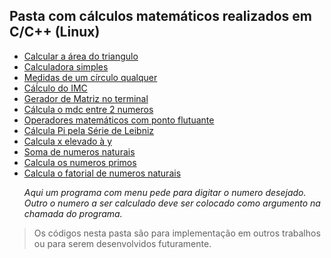 ## Pasta com cálculos matemáticos realizados em C/C++ (Linux)

- [Calcular a área do triangulo](https://github.com/WalberMota/vcode_workspace_linux/blob/master/Matematica/areadotriangulo.cpp)
- [Calculadora simples](https://github.com/WalberMota/vcode_workspace_linux/blob/master/Matematica/calculadora.cpp)
- [Medidas de um círculo qualquer](https://github.com/WalberMota/vcode_workspace_linux/blob/master/Matematica/circulo_medidas.cpp)
- [Cáĺculo do IMC](https://github.com/WalberMota/vcode_workspace_linux/blob/master/Matematica/imc.cpp)
- [Gerador de Matriz no terminal](https://github.com/WalberMota/vcode_workspace_linux/blob/master/Matematica/Matrizes.cpp)
- [Cálcula o mdc entre 2 numeros](https://github.com/WalberMota/vcode_workspace_linux/blob/master/Matematica/mdc.cpp)
- [Operadores matemáticos com ponto flutuante](https://github.com/WalberMota/vcode_workspace_linux/blob/master/Matematica/operadores.cpp)
- [Cálcula Pi pela Série de Leibniz](https://github.com/WalberMota/vcode_workspace_linux/blob/master/Matematica/pi_leibniz.cpp)
- [Calcula x elevado à y](https://github.com/WalberMota/vcode_workspace_linux/blob/master/Matematica/potencia.cpp)
- [Soma de numeros naturais](https://github.com/WalberMota/vcode_workspace_linux/blob/master/Matematica/somanaturais.cpp)
- [Calcula os numeros primos](https://github.com/WalberMota/vcode_workspace_linux/blob/master/Matematica/numprimos.cpp)
- [Calcula o fatorial de numeros naturais ](https://github.com/WalberMota/vcode_workspace_linux/tree/master/Matematica/Fatorial)
*<p>Aqui um programa com menu pede para digitar o numero desejado. Outro o numero a ser calculado deve ser colocado como argumento na chamada do programa.<p>*

> Os códigos nesta pasta são para implementação em outros trabalhos ou para serem desenvolvidos futuramente.
